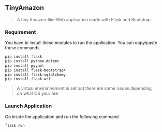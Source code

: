 ## TinyAmazon

> A tiny Amazon-like Web application made with Flask and Bootstrap

### Requirement 
You have to install these modules to run the application.
You can copy/paste these commands

```txt
pip install flask
pip install python-dotenv
pip install pyyaml
pip install flask-bootstrap4
pip install flask-sqlalchemy
pip install flask-wtf
```
> A virtual environnement is set but there are some issues depending on what OS your are

### Launch Application 
Go inside the application and run the following command
```txt
flask run
```

